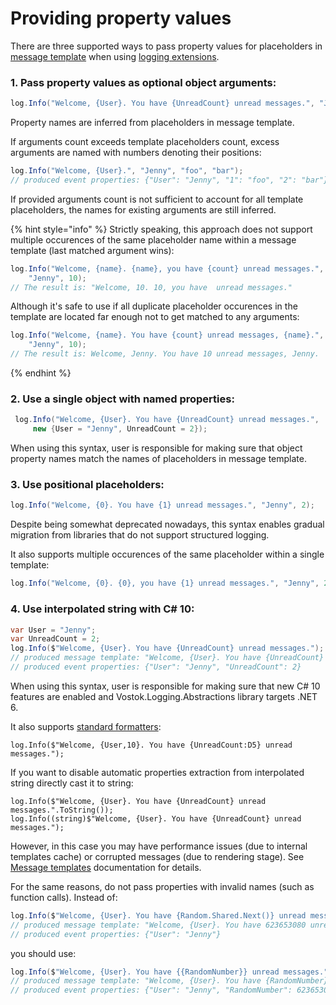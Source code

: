 # Providing property values

There are three supported ways to pass property values for placeholders in [message template](message-templates.md) when using [logging extensions](logging-extensions.md).



### 1. Pass property values as optional object arguments:

```csharp
log.Info("Welcome, {User}. You have {UnreadCount} unread messages.", "Jenny", 2);
```

Property names are inferred from placeholders in message template.&#x20;

If arguments count exceeds template placeholders count, excess arguments are named with numbers denoting their positions:

```csharp
log.Info("Welcome, {User}.", "Jenny", "foo", "bar");
// produced event properties: {"User": "Jenny", "1": "foo", "2": "bar"}
```

If provided arguments count is not sufficient to account for all template placeholders, the names for existing arguments are still inferred.

{% hint style="info" %}
Strictly speaking, this approach does not support multiple occurences of the same placeholder name within a message template (last matched argument wins):

```csharp
log.Info("Welcome, {name}. {name}, you have {count} unread messages.", 
    "Jenny", 10);
// The result is: "Welcome, 10. 10, you have  unread messages."
```

Although it's safe to use if all duplicate placeholder occurences in the template are located far enough not to get matched to any arguments:

```csharp
log.Info("Welcome, {name}. You have {count} unread messages, {name}.",
    "Jenny", 10);
// The result is: Welcome, Jenny. You have 10 unread messages, Jenny.
```
{% endhint %}

###

### 2. Use a single object with named properties:

```csharp
 log.Info("Welcome, {User}. You have {UnreadCount} unread messages.", 
     new {User = "Jenny", UnreadCount = 2});
```

When using this syntax, user is responsible for making sure that object property names match the names of placeholders in message template.



### 3. Use positional placeholders:

```csharp
log.Info("Welcome, {0}. You have {1} unread messages.", "Jenny", 2);
```

Despite being somewhat deprecated nowadays, this syntax enables gradual migration from libraries that do not support structured logging.

It also supports multiple occurences of the same placeholder within a single template:

```csharp
log.Info("Welcome, {0}. {0}, you have {1} unread messages.", "Jenny", 2);
```

### 4. Use interpolated string with C# 10:

```csharp
var User = "Jenny";
var UnreadCount = 2;
log.Info($"Welcome, {User}. You have {UnreadCount} unread messages.");
// produced message template: "Welcome, {User}. You have {UnreadCount} unread messages."
// produced event properties: {"User": "Jenny", "UnreadCount": 2}
```

When using this syntax, user is responsible for making sure that new C# 10 features are enabled and Vostok.Logging.Abstractions library targets .NET 6.

It also supports [standard formatters](https://docs.microsoft.com/en-us/dotnet/csharp/language-reference/tokens/interpolated#structure-of-an-interpolated-string):

```
log.Info($"Welcome, {User,10}. You have {UnreadCount:D5} unread messages.");
```

If you want to disable automatic properties extraction from interpolated string directly cast it to string:

```
log.Info($"Welcome, {User}. You have {UnreadCount} unread messages.".ToString());
log.Info((string)$"Welcome, {User}. You have {UnreadCount} unread messages.");
```

However, in this case you may have performance issues (due to internal templates cache) or corrupted messages (due to rendering stage). See [Message templates](message-templates.md) documentation for details.

For the same reasons, do not pass properties with invalid names (such as function calls). Instead of:

```csharp
log.Info($"Welcome, {User}. You have {Random.Shared.Next()} unread messages.");
// produced message template: "Welcome, {User}. You have 623653080 unread messages."
// produced event properties: {"User": "Jenny"}
```

you should use:

```csharp
log.Info($"Welcome, {User}. You have {{RandomNumber}} unread messages.", Random.Shared.Next());
// produced message template: "Welcome, {User}. You have {RandomNumber} unread messages."
// produced event properties: {"User": "Jenny", "RandomNumber": 623653080}
```
